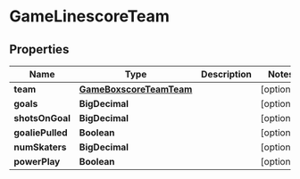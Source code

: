 

# GameLinescoreTeam


## Properties

| Name | Type | Description | Notes |
|------------ | ------------- | ------------- | -------------|
|**team** | [**GameBoxscoreTeamTeam**](GameBoxscoreTeamTeam.md) |  |  [optional] |
|**goals** | **BigDecimal** |  |  [optional] |
|**shotsOnGoal** | **BigDecimal** |  |  [optional] |
|**goaliePulled** | **Boolean** |  |  [optional] |
|**numSkaters** | **BigDecimal** |  |  [optional] |
|**powerPlay** | **Boolean** |  |  [optional] |



